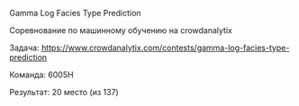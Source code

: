 Gamma Log Facies Type Prediction

Соревнование по машинному обучению на crowdanalytix

Задача: https://www.crowdanalytix.com/contests/gamma-log-facies-type-prediction

Команда: 6005H

Результат: 20 место (из 137)
